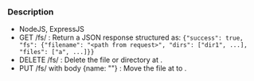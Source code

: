 ### Description

- NodeJS, ExpressJS
- GET /fs/<path> : Return a JSON response structured as:
  `{"success": true,
  "fs": {"filename": "<path from request>",
  "dirs": ["dir1", ...],
  "files": ["a", ...]}}`
- DELETE /fs/<path> : Delete the file or directory at <path>.
- PUT /fs/<path> with body {name: "<new path>"} : Move the file at <path> to <new path>.
